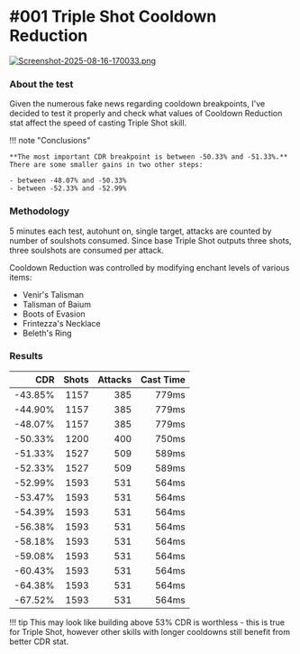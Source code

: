 # #001 Triple Shot Cooldown Reduction

[![Screenshot-2025-08-16-170033.png](https://i.postimg.cc/769p4dPs/Screenshot-2025-08-16-170033.png)](https://postimg.cc/dk7WmWyr)


### About the test
Given the numerous fake news regarding cooldown breakpoints, I've decided to test it properly and check what values of Cooldown Reduction stat affect the speed of casting Triple Shot skill.

!!! note "Conclusions"

    **The most important CDR breakpoint is between -50.33% and -51.33%.** 
    There are some smaller gains in two other steps:

    - between -48.07% and -50.33%
    - between -52.33% and -52.99%

### Methodology
5 minutes each test, autohunt on, single target, attacks are counted by number of soulshots consumed. Since base Triple Shot outputs three shots, three soulshots are consumed per attack.

Cooldown Reduction was controlled by modifying enchant levels of various items:

* Venir's Talisman
* Talisman of Baium
* Boots of Evasion
* Frintezza's Necklace
* Beleth's Ring

### Results

| CDR | Shots | Attacks | Cast Time |
|-----:|---:|---:|---: |
| -43.85% | 1157 | 385 | 779ms |
|-44.90% | 1157 | 385 | 779ms |
|-48.07% | 1157 | 385 | 779ms |
|-50.33% | 1200 | 400 | 750ms |
|-51.33% | 1527 | 509 | 589ms |
|-52.33% | 1527 | 509 | 589ms |
|-52.99% | 1593 | 531 | 564ms |
|-53.47% | 1593 | 531 | 564ms |
|-54.39% | 1593 | 531 | 564ms |
|-56.38% | 1593 | 531 | 564ms |
|-58.18% | 1593 | 531 | 564ms |
|-59.08% | 1593 | 531 | 564ms |
|-60.43% | 1593 | 531 | 564ms |
|-64.38% | 1593 | 531 | 564ms |
|-67.52% | 1593 | 531 | 564ms |

!!! tip
    This may look like building above 53% CDR is worthless - this is true for Triple Shot, however other skills with longer cooldowns still benefit from better CDR stat.


